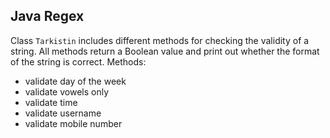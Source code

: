 ## Java Regex

Class `Tarkistin` includes different methods for checking the validity of a string. All methods return a Boolean value and print out whether the format of the string is correct. Methods: 
- validate day of the week
- validate vowels only
- validate time
- validate username
- validate mobile number

